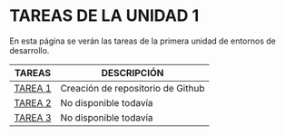 # TAREAS DE LA UNIDAD 1

En esta página se verán las tareas de la primera unidad de entornos de desarrollo.

|             TAREAS             |            DESCRIPCIÓN            |
|--------------------------------|-----------------------------------|
|[TAREA 1](./u1/tarea1/README.md)| Creación de repositorio de Github |
|[TAREA 2](./u1/tarea2/README.md)|       No disponible todavía       |
|[TAREA 3](./u1/tarea3/README.md)|       No disponible todavía       |
